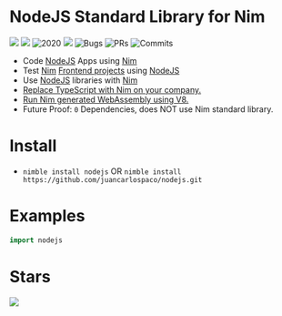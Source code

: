 # NodeJS Standard Library for Nim

![](https://img.shields.io/github/languages/top/juancarlospaco/nodejs?style=for-the-badge)
![](https://img.shields.io/github/stars/juancarlospaco/nodejs?style=for-the-badge)
![](https://img.shields.io/maintenance/yes/2020?style=for-the-badge "2020")
![](https://img.shields.io/github/languages/code-size/juancarlospaco/nodejs?style=for-the-badge)
![](https://img.shields.io/github/issues-raw/juancarlospaco/nodejs?style=for-the-badge "Bugs")
![](https://img.shields.io/github/issues-pr-raw/juancarlospaco/nodejs?style=for-the-badge "PRs")
![](https://img.shields.io/github/last-commit/juancarlospaco/nodejs?style=for-the-badge "Commits")

- Code [NodeJS](https://nodejs.org) Apps using [Nim](http://nim-lang.org)
- Test [Nim](http://nim-lang.org) [Frontend projects](https://github.com/pragmagic/karax) using [NodeJS](https://nodejs.org)
- Use [NodeJS](https://nodejs.org) libraries with [Nim](http://nim-lang.org)
- [Replace TypeScript with Nim on your company.](https://github.com/nim-lang/Nim/wiki/Nim-for-TypeScript-Programmers#table-of-contents)
- [Run Nim generated WebAssembly using V8.](https://github.com/nim-lang/Nim/wiki/Nim-for-TypeScript-Programmers#WebAssembly)
- Future Proof: `0` Dependencies, does NOT use Nim standard library.


# Install

- `nimble install nodejs` OR `nimble install https://github.com/juancarlospaco/nodejs.git`


# Examples

```nim
import nodejs
```


# Stars

![](https://starchart.cc/juancarlospaco/nodejs.svg)
